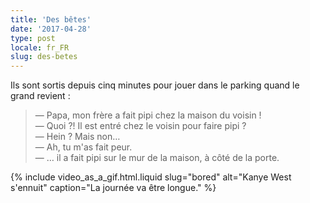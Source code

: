 ```yaml
---
title: 'Des bêtes'
date: '2017-04-28'
type: post
locale: fr_FR
slug: des-betes
---
```


Ils sont sortis depuis cinq minutes pour jouer dans le parking quand le grand revient :

<!-- more -->

> — Papa, mon frère a fait pipi chez la maison du voisin !  
> — Quoi ?! Il est entré chez le voisin pour faire pipi ?  
> — Hein ? Mais non…  
> — Ah, tu m'as fait peur.  
> — … il a fait pipi sur le mur de la maison, à côté de la porte.

{% include video_as_a_gif.html.liquid
slug="bored"
alt="Kanye West s'ennuit"
caption="La journée va être longue."
%}
